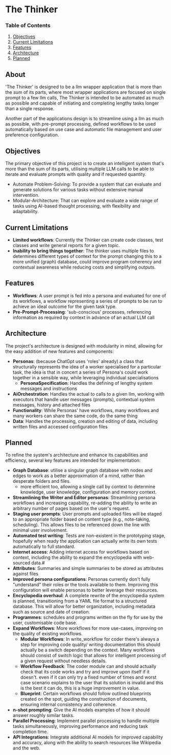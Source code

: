 # The Thinker

### Table of Contents

1. [Objectives](#objectives)
2. [Current Limitations](#current-limitations)
3. [Features](#features)
4. [Architecture](#architecture)
5. [Planned](#planned)

## About

'The Thinker' is designed to be a llm wrapper application that is more than the sum of its parts, where most wrapper
applications are focused on single prompt to a few llm calls, The Thinker is intended to be automated as much as possible
and capable of initiating and completing lengthy tasks longer than a single response.

Another part of the applications design is to streamline using a llm as much as possible, with pre-prompt processing, 
defined workflows to be used automatically based on use case and automatic file management and user preference configuration.

## Objectives
The primary objective of this project is to create an intelligent system that's more than the sum of its parts, 
utilising multiple LLM calls to be able to iterate and evaluate prompts with quality and if requested quantity.

- Automate Problem-Solving: To provide a system that can evaluate and generate solutions for various tasks without
 extensive manual intervention.
- Modular-Architecture: That can explore and evaluate a wide range of tasks using AI-based thought processing, with flexibility and adaptability.

## Current Limitations

- **Limited workflows**: Currently the Thinker can create code classes, test classes and write general reports for a given topic.
- **Inability to bring things together**: The thinker uses multiple files to determines different types of context for the prompt
 changing this to a more unified (graph) database, could improve program coherency and contextual awareness while reducing
 costs and simplifying outputs.

## Features
- **Workflows**: A user prompt is fed into a persona and evaluated for one of its workflows, a workflow representing a
 series of prompts to be run to achieve an ideal outcome for the given task type.
- **Pre-Prompt-Processing**: 'sub-conscious' processes, referencing information as required by context in advance of an
 actual LLM call

## Architecture
The project's architecture is designed with modularity in mind, allowing for the easy addition of new features and components:

- **Personas**: (because ChatGpt uses 'roles' already) a class that structurally represents the idea of a worker specialised for a
  particular task, the idea is that in concert a series of Persona's could work together in a sensible way, while leveraging individual specialisations
  - **PersonaSpecification**: Handles the defining of lengthy system messages and instructions
- **AiOrchestration**: Handles the actual to calls to a given llm, working with executors that handle user messages (prompts), contextual system messages, history and attached files
- **Functionality**: While Personas' have workflows, many workflows and many workers can share the same code, do the same thing
- **Data**: Handles the processing, creation and editing of data, including written files and accessed configuration files

## Planned
To refine the system's architecture and enhance its capabilities and efficiency, several key features are intended for implementation:
- **Graph Database**: utilise a singular graph database with nodes and edges to work as a better approximation of a mind, rather than desperate folders and files.
  - more efficient too, allowing a single call by context to determine knowledge, user knowledge, configuration and memory context.
- **Streamlining the Writer and Editor personas**: Streamlining persona workflows and increasing capability, re-adding the ability to write an arbitrary number of pages based on
 the user's request.
- **Staging user prompts**: User prompts and uploaded files will be staged to an appropriate folder based on content type
 (e.g., note-taking, scheduling). This allows files to be referenced down the line with minimal user involvement.
- **Automated test writing**: Tests are non-existent in the prototyping stage, hopefully when ready the application can 
 actually write its own tests automatically to full standard.
- **Internet access**: Adding internet access for workflows based on context, including the ability to expand the 
 encyclopedia with web-sourced data.#
- **Attributes**: Summaries and simple summaries to be stored as attributes against files
- **Improved persona configurations**: Personas currently don't fully "understand" their roles or the tools available to them.
 Improving this configuration will enable personas to better leverage their resources.
- **Encyclopedia overhaul**: A complete rewrite of the encyclopedia system is planned, transitioning from a YAML file 
 format to a structured database. This will allow for better organization, including metadata such as source and date of
 creation.
- **Programmes**: schedules and programs written on the fly for use by the user, customisable code base.
- **Expand Workflows**: More workflows for more use-cases, improving on the quality of existing workflows.
  - **Modular Workflows**: In write_workflow for coder there's always a step for improving code quality/
    writing documentation this should actually be a switch depending on the context.
    Many workflows should consist of switch logic that allows for intelligent processing of a given request without needless details.
  - **Workflow Feedback**: The coder module can and should actually check that its code works and try and improve upon itself if it doesn't.
   even if it can only try a fixed number of times and worst case scenario explains to the user that its solution is invalid 
   and this is the best it can do, this is a huge improvement in value.
  - **Blueprint**: Certain workflows should follow outlined blueprints created on the spot, guiding the construction of 
   documents, ensuring internal consistency and coherence.
- **n-shot prompting**: Give the AI models examples of how it should answer roughly similar tasks.
- **Parallel Processing**: Implement parallel processing to handle multiple tasks simultaneously, improving performance and reducing task completion time.
- **API Integrations**: Integrate additional AI models for improved capability and accuracy, along with the ability to search resources like Wikipedia and the web.
